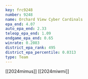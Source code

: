 ```yaml
---
key: frc9248
number: 9248
name: Orchard View Cyber Cardinals
epa_end: 4.07
auto_epa_end: 2.33
teleop_epa_end: 1.09
endgame_epa_end: 0.65
winrate: 0.2083
district_epa_rank: 495
district_epa_percentile: 0.0313
type: Team
---
```

[[2024mimus]]
[[2024miwmi]]
